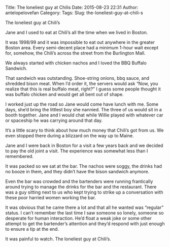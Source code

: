 Title: The loneliest guy at Chilis
Date: 2015-08-23 22:31
Author: antelopelovefan
Category: 
Tags: 
Slug: the-loneliest-guy-at-chili-s

The loneliest guy at Chili’s

Jane and I used to eat at Chili’s all the time when we lived in Boston.

It was 1998/99 and it was impossible to eat out anywhere in the greater Boston area. Every semi-decent place had a minimum 1-hour wait except for, somehow, the Chili’s across the street from the Burlington Mall.

We always started with chicken nachos and I loved the BBQ Buffalo Sandwich.

That sandwich was outstanding. Shoe-string onions, bbq sauce, and shredded bison meat. When I’d order it, the servers would ask “Now, you realize that this is real buffalo meat, right?” I guess some people thought it was buffalo chicken and would get all bent out of shape.

I worked just up the road so Jane would come have lunch with me. Some days, she’d bring the littlest boy she nannied. The three of us would sit in a booth together. Jane and I would chat while Willie played with whatever car or spaceship he was carrying around that day.

It’s a little scary to think about how much money that Chili’s got from us. We even stopped there during a blizzard on the way up to Maine.

Jane and I were back in Boston for a visit a few years back and we decided to pay the old joint a visit. The experience was somewhat less than I remembered.

It was packed so we sat at the bar. The nachos were soggy, the drinks had no booze in them, and they didn’t have the bison sandwich anymore.

Even the bar was crowded and the bartenders were running frantically around trying to manage the drinks for the bar and the restaurant. There was a guy sitting next to us who kept trying to strike up a conversation with these poor harried women working the bar.

It was obvious that he came there a lot and that all he wanted was “regular” status. I can’t remember the last time I saw someone so lonely, someone so desperate for human interaction. He’d float a weak joke or some other attempt to get the bartender’s attention and they’d respond with just enough to ensure a tip at the end.

It was painful to watch. The loneliest guy at Chili’s.

